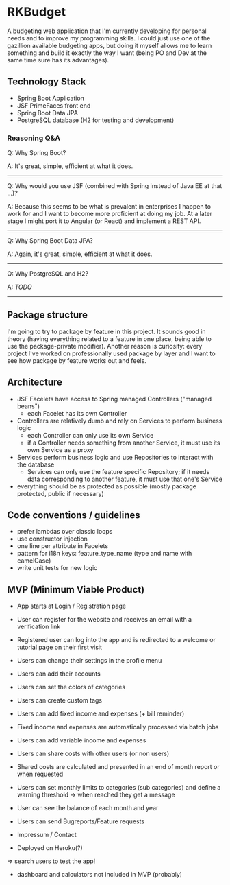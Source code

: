 # RKBudget

A budgeting web application that I'm currently developing for personal needs and to improve my programming skills. 
I could just use one of the gazillion available budgeting apps, but doing it myself allows me to learn something and 
build it exactly the way I want (being PO and Dev at the same time sure has its advantages).

## Technology Stack

- Spring Boot Application
- JSF PrimeFaces front end
- Spring Boot Data JPA
- PostgreSQL database (H2 for testing and development)

### Reasoning Q&A

Q: Why Spring Boot?

A: It's great, simple, efficient at what it does.

***

Q: Why would you use JSF (combined with Spring instead of Java EE at that ...)?

A: Because this seems to be what is prevalent in enterprises I happen to work for and I want to become more proficient at
doing my job. At a later stage I might port it to Angular (or React) and implement a REST API.

***

Q: Why Spring Boot Data JPA?

A: Again, it's great, simple, efficient at what it does.

***

Q: Why PostgreSQL and H2?

A: *TODO*

***

## Package structure

I'm going to try to package by feature in this project. It sounds good in theory (having everything related to a feature
in one place, being able to use the package-private modifier). Another reason is curiosity: every project I've worked on
professionally used package by layer and I want to see how package by feature works out and feels.

## Architecture

- JSF Facelets have access to Spring managed Controllers ("managed beans")
    - each Facelet has its own Controller
- Controllers are relatively dumb and rely on Services to perform business logic
    - each Controller can only use its own Service
    - if a Controller needs something from another Service, it must use its own Service as a proxy
- Services perform business logic and use Repositories to interact with the database
    - Services can only use the feature specific Repository; if it needs data corresponding to 
    another feature, it must use that one's Service
- everything should be as protected as possible (mostly package protected, public if necessary)

## Code conventions / guidelines

- prefer lambdas over classic loops
- use constructor injection
- one line per attribute in Facelets
- pattern for i18n keys: feature_type_name (type and name with camelCase)
- write unit tests for new logic

## MVP (Minimum Viable Product)

- App starts at Login / Registration page
- User can register for the website and receives an email with a verification link
- Registered user can log into the app and is redirected to a welcome or tutorial page on their first visit
- Users can change their settings in the profile menu
- Users can add their accounts
- Users can set the colors of categories
- Users can create custom tags
- Users can add fixed income and expenses (+ bill reminder)
- Fixed income and expenses are automatically processed via batch jobs
- Users can add variable income and expenses
- Users can share costs with other users (or non users)
- Shared costs are calculated and presented in an end of month report or when requested
- Users can set monthly limits to categories (sub categories) and define a warning threshold -> when reached they get a message
- User can see the balance of each month and year

- Users can send Bugreports/Feature requests
- Impressum / Contact
- Deployed on Heroku(?)

=> search users to test the app!

- dashboard and calculators not included in MVP (probably)